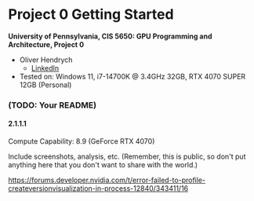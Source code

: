 Project 0 Getting Started
====================

**University of Pennsylvania, CIS 5650: GPU Programming and Architecture, Project 0**

* Oliver Hendrych
  * [LinkedIn](https://www.linkedin.com/in/oliver-hendrych/)
* Tested on: Windows 11, i7-14700K @ 3.4GHz 32GB, RTX 4070 SUPER 12GB (Personal)

### (TODO: Your README)

#### 2.1.1.1

Compute Capability: 8.9 (GeForce RTX 4070)

Include screenshots, analysis, etc. (Remember, this is public, so don't put
anything here that you don't want to share with the world.)


https://forums.developer.nvidia.com/t/error-failed-to-profile-createversionvisualization-in-process-12840/343411/16